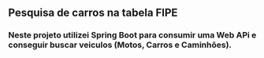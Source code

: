 ## Pesquisa de carros na tabela FIPE

### Neste projeto utilizei Spring Boot para consumir uma Web APi e conseguir buscar veiculos (Motos, Carros e Caminhões).

